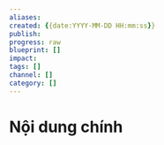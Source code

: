 ```yaml
---
aliases: 
created: {{date:YYYY-MM-DD HH:mm:ss}}
publish: 
progress: raw
blueprint: []
impact: 
tags: []
channel: []
category: []
---
```



# Nội dung chính
